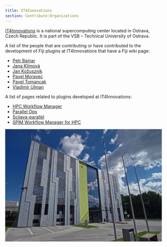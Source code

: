 ```yaml
---
title: IT4Innovations
section: Contribute:Organizations
---
```

[IT4Innovations](https://www.it4i.cz/) is a national supercomputing center located in Ostrava, Czech Republic. It is part of the VSB – Technical University of Ostrava.

A list of the people that are contributing or have contributed to the development of Fiji plugins at IT4Innovations that have a Fiji wiki page:
- [Petr Bainar](/people/PetrBainar)
- [Jana Klímová](/people/janaklimova)
- [Jan Kožusznik](/people/kozusznik)
- [Pavel Moravec](/people/fiji-hpc)
- [Pavel Tomancak](/people/tomancak)
- [Vladimír Ulman](/people/xulman)

A list of pages related to plugins developed at IT4Innovations:
- [HPC Workflow Manager](/plugins/hpc-workflow-manager)
- [Parallel Ops](/plugins/openmpi-plugin-extensions)
- [Scijava-parallel](/libs/scijava-parallel)
- [SPIM Workflow Manager for HPC](/plugins/spim-workflow-manager-for-hpc)

![](/media/orgs/IT4I.jpg)
